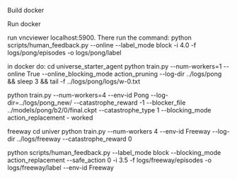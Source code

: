Build docker

Run docker

run vncviewer localhost:5900. There run the command:
python scripts/human_feedback.py --online --label_mode block -i 4.0 -f logs/pong/episodes -o logs/pong/label

in docker do:
cd universe_starter_agent
python train.py --num-workers=1 --online True --online_blocking_mode action_pruning --log-dir ../logs/pong && sleep 3 && tail -f ../logs/pong/logs/w-0.txt 

python train.py --num-workers=4 --env-id Pong --log-dir=../logs/pong_new/ --catastrophe_reward -1 --blocker_file ../models/pong/b2/0/final.ckpt --catastrophe_type 1 --blocking_mode action_replacement - worked









freeway
cd univer
python train.py --num-workers 4 --env-id Freeway --log-dir ../logs/freeway --catastrophe_reward 0

python scripts/human_feedback.py --label_mode block --blocking_mode action_replacement --safe_action 0 -i 3.5 -f logs/freeway/episodes -o logs/freeway/label --env-id Freeway
